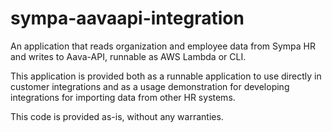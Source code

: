 # sympa-aavaapi-integration
An application that reads organization and employee data from Sympa HR and writes to Aava-API, runnable as AWS Lambda or CLI.

This application is provided both as a runnable application to use directly in customer integrations and as a usage demonstration for developing integrations for importing data from other HR systems.

This code is provided as-is, without any warranties.

